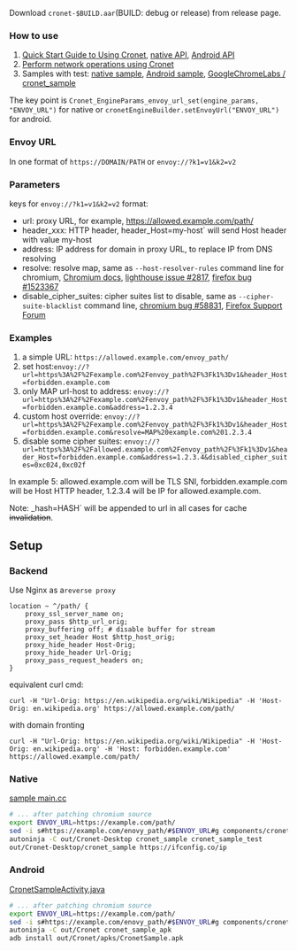 
Download `cronet-$BUILD.aar`(BUILD: debug or release) from release page.

### How to use
1. [Quick Start Guide to Using Cronet](https://chromium.googlesource.com/chromium/src/+/master/components/cronet/README.md), [native API](https://chromium.googlesource.com/chromium/src/+/master/components/cronet/native/test_instructions.md), [Android API](https://chromium.googlesource.com/chromium/src/+/master/components/cronet/android/test_instructions.md)
3. [Perform network operations using Cronet](https://developer.android.com/guide/topics/connectivity/cronet)
3. Samples with test: [native sample](https://chromium.googlesource.com/chromium/src/+/master/components/cronet/native/sample), [Android sample](https://chromium.googlesource.com/chromium/src/+/master/components/cronet/android/sample/README), [GoogleChromeLabs / cronet_sample](https://github.com/GoogleChromeLabs/cronet-sample/blob/master/android/app/src/main/java/com/google/samples/cronet_sample/ViewAdapter.java#L80)

The key point is `Cronet_EngineParams_envoy_url_set(engine_params, "ENVOY_URL")` for native 
or `cronetEngineBuilder.setEnvoyUrl("ENVOY_URL")` for android.

### Envoy URL

In one format of `https://DOMAIN/PATH` or `envoy://?k1=v1&k2=v2`

### Parameters

keys for `envoy://?k1=v1&k2=v2` format:

* url: proxy URL, for example, https://allowed.example.com/path/
* header_xxx: HTTP header, header_Host=my-host` will send Host header with value my-host
* address: IP address for domain in proxy URL, to replace IP from DNS resolving
* resolve: resolve map, same as `--host-resolver-rules` command line for chromium, [Chromium docs](https://www.chromium.org/developers/design-documents/network-stack/socks-proxy), [lighthouse issue #2817](https://github.com/GoogleChrome/lighthouse/issues/2817), [firefox bug #1523367](https://bugzilla.mozilla.org/show_bug.cgi?id=1523367)
* disable_cipher_suites: cipher suites list to disable, same as `--cipher-suite-blacklist` command line, [chromium bug #58831](https://bugs.chromium.org/p/chromium/issues/detail?id=58831), [Firefox Support Forum](https://support.mozilla.org/en-US/questions/1119007#answer-867850)

### Examples

1. a simple URL: `https://allowed.example.com/envoy_path/`
2. set host:`envoy://?url=https%3A%2F%2Fexample.com%2Fenvoy_path%2F%3Fk1%3Dv1&header_Host=forbidden.example.com`
3. only MAP url-host to address: `envoy://?url=https%3A%2F%2Fexample.com%2Fenvoy_path%2F%3Fk1%3Dv1&header_Host=forbidden.example.com&address=1.2.3.4`
4. custom host override: `envoy://?url=https%3A%2F%2Fexample.com%2Fenvoy_path%2F%3Fk1%3Dv1&header_Host=forbidden.example.com&resolve=MAP%20example.com%201.2.3.4`
5. disable some cipher suites:  `envoy://?url=https%3A%2F%2Fallowed.example.com%2Fenvoy_path%2F%3Fk1%3Dv1&header_Host=forbidden.example.com&address=1.2.3.4&disabled_cipher_suites=0xc024,0xc02f`

In example 5: allowed.example.com will be TLS SNI, forbidden.example.com will be Host HTTP header, 1.2.3.4 will be IP for allowed.example.com.

Note: _hash=HASH` will be appended to url in all cases for cache ~~invalidation~~.

## Setup
### Backend

Use Nginx as a`reverse proxy`

```
location ~ ^/path/ {
    proxy_ssl_server_name on;
    proxy_pass $http_url_orig;
    proxy_buffering off; # disable buffer for stream
    proxy_set_header Host $http_host_orig;
    proxy_hide_header Host-Orig;
    proxy_hide_header Url-Orig;
    proxy_pass_request_headers on;
}
```

equivalent curl cmd:

   `curl -H "Url-Orig: https://en.wikipedia.org/wiki/Wikipedia" -H 'Host-Orig: en.wikipedia.org' https://allowed.example.com/path/`

with domain fronting

   `curl -H "Url-Orig: https://en.wikipedia.org/wiki/Wikipedia" -H 'Host-Orig: en.wikipedia.org' -H 'Host: forbidden.example.com' https://allowed.example.com/path/`


### Native
[sample main.cc](https://chromium.googlesource.com/chromium/src/+/master/components/cronet/native/sample/main.cc)

```bash
# ... after patching chromium source
export ENVOY_URL=https://example.com/path/
sed -i s#https://example.com/enovy_path/#$ENVOY_URL#g components/cronet/native/sample/main.cc
autoninja -C out/Cronet-Desktop cronet_sample cronet_sample_test
out/Cronet-Desktop/cronet_sample https://ifconfig.co/ip
```

### Android

[CronetSampleActivity.java](https://chromium.googlesource.com/chromium/src/+/master/components/cronet/android/sample/src/org/chromium/cronet_sample_apk/CronetSampleActivity.java)

```bash
# ... after patching chromium source
export ENVOY_URL=https://example.com/path/
sed -i s#https://example.com/enovy_path/#$ENVOY_URL#g components/cronet/android/sample/src/org/chromium/cronet_sample_apk/CronetSampleActivity.java
autoninja -C out/Cronet cronet_sample_apk
adb install out/Cronet/apks/CronetSample.apk
```

